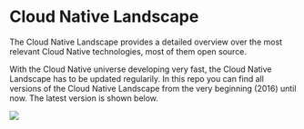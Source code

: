 # Cloud Native Landscape
The Cloud Native Landscape provides a detailed overview over the most relevant Cloud Native technologies, most of them open source. 

With the Cloud Native universe developing very fast, the Cloud Native Landscape has to be updated regularily. In this repo you can find all versions of the Cloud Native Landscape from the very beginning (2016) until now. The latest version is shown below.

<img src="https://github.com/qaware/cloud-native-landscape/blob/master/Cloud-Native-Landscape-2018.jpg" />
